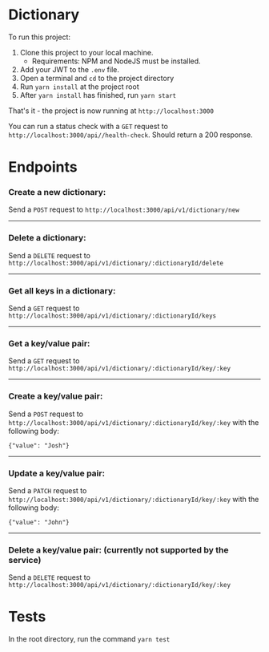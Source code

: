 # Dictionary
To run this project:
1. Clone this project to your local machine. 
    - Requirements: NPM and NodeJS must be installed.
2. Add your JWT to the `.env` file.
3. Open a terminal and `cd` to the project directory 
4. Run `yarn install` at the project root
5. After `yarn install` has finished, run `yarn start`

That's it - the project is now running at `http://localhost:3000`

You can run a status check with a `GET` request to `http://localhost:3000/api//health-check`. Should return a 200 response.

# Endpoints

### Create a new dictionary:
Send a `POST` request to `http://localhost:3000/api/v1/dictionary/new`

---
   
### Delete a dictionary:
Send a `DELETE` request to `http://localhost:3000/api/v1/dictionary/:dictionaryId/delete`

---
   
### Get all keys in a dictionary:
Send a `GET` request to `http://localhost:3000/api/v1/dictionary/:dictionaryId/keys`

---
   
### Get a key/value pair:
Send a `GET` request to `http://localhost:3000/api/v1/dictionary/:dictionaryId/key/:key`

---
   
### Create a key/value pair:
Send a `POST` request to `http://localhost:3000/api/v1/dictionary/:dictionaryId/key/:key` with the following body:
```
{"value": "Josh"}
```

---
   
### Update a key/value pair:
Send a `PATCH` request to `http://localhost:3000/api/v1/dictionary/:dictionaryId/key/:key` with the following body:
```
{"value": "John"}
```

---
   
### Delete a key/value pair: (currently not supported by the service)

Send a `DELETE` request to `http://localhost:3000/api/v1/dictionary/:dictionaryId/key/:key`

# Tests
In the root directory, run the command `yarn test`